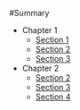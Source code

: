 #Summary

* Chapter 1
  * [Section 1](chapter1/section1.md)
  * [Section 2](chapter1/section2.md)
  * [Section 3](chapter1/section3.md)
* Chapter 2
  * [Section 2](chapter2/section2.md)
  * [Section 3](chapter2/section3.md)
  * [Section 4](chapter2/section4.md)
